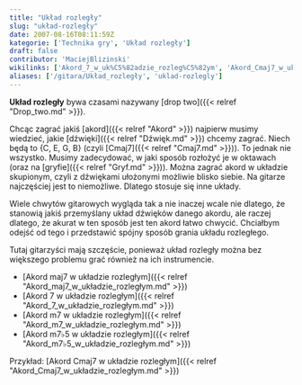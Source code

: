```yaml
---
title: "Układ rozległy"
slug: "układ-rozległy"
date: 2007-08-16T08:11:59Z
kategorie: ['Technika gry', 'Układ rozległy']
draft: false
contributor: 'MaciejBlizinski'
wikilinks: ['Akord_7_w_uk%C5%82adzie_rozleg%C5%82ym', 'Akord_Cmaj7_w_uk%C5%82adzie_rozleg%C5%82ym', 'Akord_m7%E2%99%AD5_w_uk%C5%82adzie_rozleg%C5%82ym', 'Akord_m7_w_uk%C5%82adzie_rozleg%C5%82ym', 'Akord_maj7_w_uk%C5%82adzie_rozleg%C5%82ym', 'Cmaj7', 'akord', 'd%C5%BAwi%C4%99k', 'drop_two', 'gryf', 'uk%C5%82ad_skupiony']
aliases: ['/gitara/Układ_rozległy', 'uklad-rozlegly']
---
```

**Układ rozległy** bywa czasami nazywany [drop
two]({{< relref "Drop_two.md" >}}).

Chcąc zagrać jakiś [akord]({{< relref "Akord" >}}) najpierw musimy wiedzieć,
jakie [dźwięki]({{< relref "Dźwięk.md" >}}) chcemy zagrać. Niech będą to {C, E,
G, B} (czyli [Cmaj7]({{< relref "Cmaj7.md" >}})). To jednak nie wszystko. Musimy
zadecydować, w jaki sposób rozłożyć je w oktawach (oraz na
[gryfie]({{< relref "Gryf.md" >}})). Można zagrać akord w układzie
skupionym<!-- link nie odnosił się do niczego: 'Układ rozległy' ('content/książka/Układ_rozległy.md') links to 'układ_skupiony' ('content/książka/układ_skupiony.md') and that does not exist -->, czyli z dźwiękami ułożonymi
możliwie blisko siebie. Na gitarze najczęściej jest to niemożliwe.
Dlatego stosuje się inne układy.

Wiele chwytów gitarowych wygląda tak a nie inaczej wcale nie dlatego, że
stanowią jakiś przemyślany układ dźwięków danego akordu, ale raczej
dlatego, że akurat w ten sposób jest ten akord łatwo chwycić. Chciałbym
odejść od tego i przedstawić spójny sposób grania układu rozległego.

Tutaj gitarzyści mają szczęście, ponieważ układ rozległy można bez
większego problemu grać również na ich instrumencie.

  - [Akord maj7 w układzie
    rozległym]({{< relref "Akord_maj7_w_układzie_rozległym.md" >}})
  - [Akord 7 w układzie
    rozległym]({{< relref "Akord_7_w_układzie_rozległym.md" >}})
  - [Akord m7 w układzie
    rozległym]({{< relref "Akord_m7_w_układzie_rozległym.md" >}})
  - [Akord m7♭5 w układzie
    rozległym]({{< relref "Akord_m7♭5_w_układzie_rozległym.md" >}})

Przykład: [Akord Cmaj7 w układzie
rozległym]({{< relref "Akord_Cmaj7_w_układzie_rozległym.md" >}})


